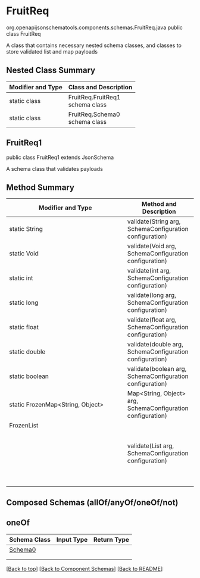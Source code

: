 # FruitReq
org.openapijsonschematools.components.schemas.FruitReq.java
public class FruitReq

A class that contains necessary nested schema classes, and classes to store validated list and map payloads

## Nested Class Summary
| Modifier and Type | Class and Description |
| ----------------- | ---------------------- |
| static class | FruitReq.FruitReq1<br> schema class |
| static class | FruitReq.Schema0<br> schema class |

## FruitReq1
public class FruitReq1
extends JsonSchema

A schema class that validates payloads


## Method Summary
| Modifier and Type | Method and Description |
| ----------------- | ---------------------- |
| static String | validate(String arg, SchemaConfiguration configuration) |
| static Void | validate(Void arg, SchemaConfiguration configuration) |
| static int | validate(int arg, SchemaConfiguration configuration) |
| static long | validate(long arg, SchemaConfiguration configuration) |
| static float | validate(float arg, SchemaConfiguration configuration) |
| static double | validate(double arg, SchemaConfiguration configuration) |
| static boolean | validate(boolean arg, SchemaConfiguration configuration) |
| static FrozenMap<String, Object> | Map<String, Object> arg, SchemaConfiguration configuration) |
| FrozenList<Object> | validate(List<Object> arg, SchemaConfiguration configuration) |

## Composed Schemas (allOf/anyOf/oneOf/not)
## oneOf
Schema Class | Input Type | Return Type
------------ | ---------- | -----------
[Schema0](#) |  | 
 |  | 
 |  | 


[[Back to top]](#top) [[Back to Component Schemas]](../../../README.md#Component-Schemas) [[Back to README]](../../../README.md)
